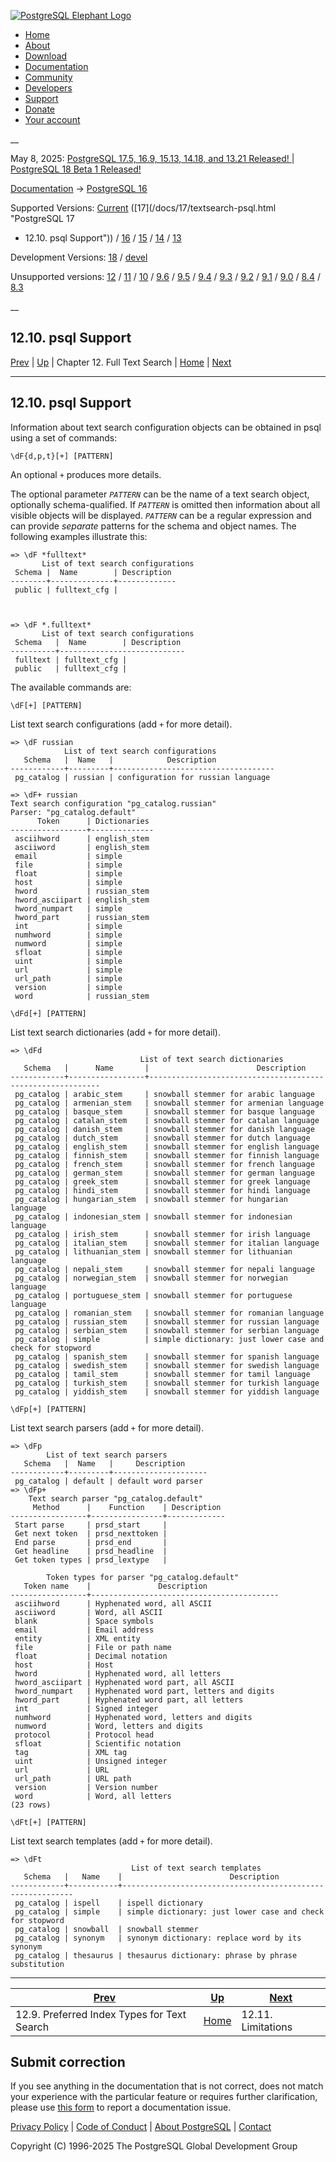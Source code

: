 [ ![PostgreSQL Elephant Logo](/media/img/about/press/elephant.png) ](/)

  * [Home](/ "Home")
  * [About](/about/ "About")
  * [Download](/download/ "Download")
  * [Documentation](/docs/ "Documentation")
  * [Community](/community/ "Community")
  * [Developers](/developer/ "Developers")
  * [Support](/support/ "Support")
  * [Donate](/about/donate/ "Donate")
  * [Your account](/account/ "Your account")

__

May 8, 2025: [ PostgreSQL 17.5, 16.9, 15.13, 14.18, and 13.21 Released! ](/about/news/postgresql-175-169-1513-1418-and-1321-released-3072/) | [ PostgreSQL 18 Beta 1 Released! ](/about/news/postgresql-18-beta-1-released-3070/)

[Documentation](/docs/ "Documentation") -> [PostgreSQL
16](/docs/16/index.html)

Supported Versions: [Current](/docs/current/textsearch-psql.html "PostgreSQL
17 - 12.10. psql Support") ([17](/docs/17/textsearch-psql.html "PostgreSQL 17
- 12.10. psql Support")) / [16](/docs/16/textsearch-psql.html "PostgreSQL 16 -
12.10. psql Support") / [15](/docs/15/textsearch-psql.html "PostgreSQL 15 -
12.10. psql Support") / [14](/docs/14/textsearch-psql.html "PostgreSQL 14 -
12.10. psql Support") / [13](/docs/13/textsearch-psql.html "PostgreSQL 13 -
12.10. psql Support")

Development Versions: [18](/docs/18/textsearch-psql.html "PostgreSQL 18 -
12.10. psql Support") / [devel](/docs/devel/textsearch-psql.html "PostgreSQL
devel - 12.10. psql Support")

Unsupported versions: [12](/docs/12/textsearch-psql.html "PostgreSQL 12 -
12.10. psql Support") / [11](/docs/11/textsearch-psql.html "PostgreSQL 11 -
12.10. psql Support") / [10](/docs/10/textsearch-psql.html "PostgreSQL 10 -
12.10. psql Support") / [9.6](/docs/9.6/textsearch-psql.html "PostgreSQL 9.6 -
12.10. psql Support") / [9.5](/docs/9.5/textsearch-psql.html "PostgreSQL 9.5 -
12.10. psql Support") / [9.4](/docs/9.4/textsearch-psql.html "PostgreSQL 9.4 -
12.10. psql Support") / [9.3](/docs/9.3/textsearch-psql.html "PostgreSQL 9.3 -
12.10. psql Support") / [9.2](/docs/9.2/textsearch-psql.html "PostgreSQL 9.2 -
12.10. psql Support") / [9.1](/docs/9.1/textsearch-psql.html "PostgreSQL 9.1 -
12.10. psql Support") / [9.0](/docs/9.0/textsearch-psql.html "PostgreSQL 9.0 -
12.10. psql Support") / [8.4](/docs/8.4/textsearch-psql.html "PostgreSQL 8.4 -
12.10. psql Support") / [8.3](/docs/8.3/textsearch-psql.html "PostgreSQL 8.3 -
12.10. psql Support")

__

12.10. psql Support  
---  
[Prev](textsearch-indexes.html "12.9. Preferred Index Types for Text Search")  | [Up](textsearch.html "Chapter 12. Full Text Search") | Chapter 12. Full Text Search | [Home](index.html "PostgreSQL 16.9 Documentation") |  [Next](textsearch-limitations.html "12.11. Limitations")  
  
* * *

## 12.10. psql Support #

Information about text search configuration objects can be obtained in psql
using a set of commands:

    
    
    \dF{d,p,t}[+] [PATTERN]
    

An optional `+` produces more details.

The optional parameter _`PATTERN`_ can be the name of a text search object,
optionally schema-qualified. If _`PATTERN`_ is omitted then information about
all visible objects will be displayed. _`PATTERN`_ can be a regular expression
and can provide _separate_ patterns for the schema and object names. The
following examples illustrate this:

    
    
    => \dF *fulltext*
           List of text search configurations
     Schema |  Name        | Description
    --------+--------------+-------------
     public | fulltext_cfg |
    
    
    
    => \dF *.fulltext*
           List of text search configurations
     Schema   |  Name        | Description
    ----------+----------------------------
     fulltext | fulltext_cfg |
     public   | fulltext_cfg |
    

The available commands are:

`\dF[+] [PATTERN]`

    

List text search configurations (add `+` for more detail).

    
    
    => \dF russian
                List of text search configurations
       Schema   |  Name   |            Description
    ------------+---------+------------------------------------
     pg_catalog | russian | configuration for russian language
    
    => \dF+ russian
    Text search configuration "pg_catalog.russian"
    Parser: "pg_catalog.default"
          Token      | Dictionaries
    -----------------+--------------
     asciihword      | english_stem
     asciiword       | english_stem
     email           | simple
     file            | simple
     float           | simple
     host            | simple
     hword           | russian_stem
     hword_asciipart | english_stem
     hword_numpart   | simple
     hword_part      | russian_stem
     int             | simple
     numhword        | simple
     numword         | simple
     sfloat          | simple
     uint            | simple
     url             | simple
     url_path        | simple
     version         | simple
     word            | russian_stem
    

`\dFd[+] [PATTERN]`

    

List text search dictionaries (add `+` for more detail).

    
    
    => \dFd
                                 List of text search dictionaries
       Schema   |      Name       |                        Description
    ------------+-----------------+-----------------------------------------------------------
     pg_catalog | arabic_stem     | snowball stemmer for arabic language
     pg_catalog | armenian_stem   | snowball stemmer for armenian language
     pg_catalog | basque_stem     | snowball stemmer for basque language
     pg_catalog | catalan_stem    | snowball stemmer for catalan language
     pg_catalog | danish_stem     | snowball stemmer for danish language
     pg_catalog | dutch_stem      | snowball stemmer for dutch language
     pg_catalog | english_stem    | snowball stemmer for english language
     pg_catalog | finnish_stem    | snowball stemmer for finnish language
     pg_catalog | french_stem     | snowball stemmer for french language
     pg_catalog | german_stem     | snowball stemmer for german language
     pg_catalog | greek_stem      | snowball stemmer for greek language
     pg_catalog | hindi_stem      | snowball stemmer for hindi language
     pg_catalog | hungarian_stem  | snowball stemmer for hungarian language
     pg_catalog | indonesian_stem | snowball stemmer for indonesian language
     pg_catalog | irish_stem      | snowball stemmer for irish language
     pg_catalog | italian_stem    | snowball stemmer for italian language
     pg_catalog | lithuanian_stem | snowball stemmer for lithuanian language
     pg_catalog | nepali_stem     | snowball stemmer for nepali language
     pg_catalog | norwegian_stem  | snowball stemmer for norwegian language
     pg_catalog | portuguese_stem | snowball stemmer for portuguese language
     pg_catalog | romanian_stem   | snowball stemmer for romanian language
     pg_catalog | russian_stem    | snowball stemmer for russian language
     pg_catalog | serbian_stem    | snowball stemmer for serbian language
     pg_catalog | simple          | simple dictionary: just lower case and check for stopword
     pg_catalog | spanish_stem    | snowball stemmer for spanish language
     pg_catalog | swedish_stem    | snowball stemmer for swedish language
     pg_catalog | tamil_stem      | snowball stemmer for tamil language
     pg_catalog | turkish_stem    | snowball stemmer for turkish language
     pg_catalog | yiddish_stem    | snowball stemmer for yiddish language
    

`\dFp[+] [PATTERN]`

    

List text search parsers (add `+` for more detail).

    
    
    => \dFp
            List of text search parsers
       Schema   |  Name   |     Description
    ------------+---------+---------------------
     pg_catalog | default | default word parser
    => \dFp+
        Text search parser "pg_catalog.default"
         Method      |    Function    | Description
    -----------------+----------------+-------------
     Start parse     | prsd_start     |
     Get next token  | prsd_nexttoken |
     End parse       | prsd_end       |
     Get headline    | prsd_headline  |
     Get token types | prsd_lextype   |
    
            Token types for parser "pg_catalog.default"
       Token name    |               Description
    -----------------+------------------------------------------
     asciihword      | Hyphenated word, all ASCII
     asciiword       | Word, all ASCII
     blank           | Space symbols
     email           | Email address
     entity          | XML entity
     file            | File or path name
     float           | Decimal notation
     host            | Host
     hword           | Hyphenated word, all letters
     hword_asciipart | Hyphenated word part, all ASCII
     hword_numpart   | Hyphenated word part, letters and digits
     hword_part      | Hyphenated word part, all letters
     int             | Signed integer
     numhword        | Hyphenated word, letters and digits
     numword         | Word, letters and digits
     protocol        | Protocol head
     sfloat          | Scientific notation
     tag             | XML tag
     uint            | Unsigned integer
     url             | URL
     url_path        | URL path
     version         | Version number
     word            | Word, all letters
    (23 rows)
    

`\dFt[+] [PATTERN]`

    

List text search templates (add `+` for more detail).

    
    
    => \dFt
                               List of text search templates
       Schema   |   Name    |                        Description
    ------------+-----------+-----------------------------------------------------------
     pg_catalog | ispell    | ispell dictionary
     pg_catalog | simple    | simple dictionary: just lower case and check for stopword
     pg_catalog | snowball  | snowball stemmer
     pg_catalog | synonym   | synonym dictionary: replace word by its synonym
     pg_catalog | thesaurus | thesaurus dictionary: phrase by phrase substitution
    

* * *

[Prev](textsearch-indexes.html "12.9. Preferred Index Types for Text Search")  | [Up](textsearch.html "Chapter 12. Full Text Search") |  [Next](textsearch-limitations.html "12.11. Limitations")  
---|---|---  
12.9. Preferred Index Types for Text Search  | [Home](index.html "PostgreSQL 16.9 Documentation") |  12.11. Limitations  
  
## Submit correction

If you see anything in the documentation that is not correct, does not match
your experience with the particular feature or requires further clarification,
please use [this form](/account/comments/new/16/textsearch-psql.html/) to
report a documentation issue.

[Privacy Policy](/about/privacypolicy) | [Code of Conduct](/about/policies/coc/) | [About PostgreSQL](/about/) | [Contact](/about/contact/)  

Copyright (C) 1996-2025 The PostgreSQL Global Development Group

